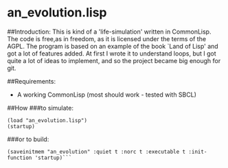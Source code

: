 # an_evolution.lisp 

##Introduction:
This is kind of a 'life-simulation' written in CommonLisp.
The code is free,as in freedom, as it is licensed under the terms of the AGPL.
The program is based on an example of the book `Land of Lisp' and got a lot of features added.
At first I wrote it to understand loops, but I got quite a lot of ideas to implement, and so the project became big enough for git.

##Requirements:
- A working CommonLisp (most should work - tested with SBCL)

##How
###to simulate:
```
(load "an_evolution.lisp")
(startup)
```
###or to build:
```
(saveinitmem "an_evolution" :quiet t :norc t :executable t :init-function 'startup)```
